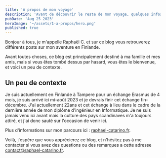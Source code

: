```yaml
---
title: 'A propos de mon voyage'
description: 'Avant de découvrir le reste de mon voyage, quelques infos'
pubDate: 'Aug 25 2023'
heroImage: '~/assets/1-a-propos/hero.png'
published: true
---
```


Bonjour à tous, je m'appelle Raphaël C. et sur ce blog vous retrouverez différents posts sur mon aventure en Finlande.

Avant toutes choses, ce blog est principalement destiné à ma famille et mes amis, mais si vous êtes tombé dessus par hasard, vous êtes le bienvenue, et voici un peu de contexte.

## Un peu de contexte

Je suis actuellement en Finlande à Tampere pour un échange Erasmus de 4 mois, je suis arrivé ici mi-août 2023 et je devrais finir cet échange fin-décembre. J'ai actuellement 22ans et cet échange à lieu dans le cadre de la dernière année de mon diplôme d'ingénieur en Informatique. Je ne suis jamais venu ici avant mais la culture des pays scandinaves m'a toujours attiré, et j'ai donc sauté sur l'occasion de venir ici.

Plus d'informations sur mon parcours ici : [raphael-catarino.fr](https://raphael-catarino.fr).

Voilà, j'espère que vous apprécierez ce blog, et n'hésitez pas à me contacter si vous avez des questions ou des remarques a cette adresse [contact@raphael-catarino.fr](mailto:contact@raphael-catarino.fr).
